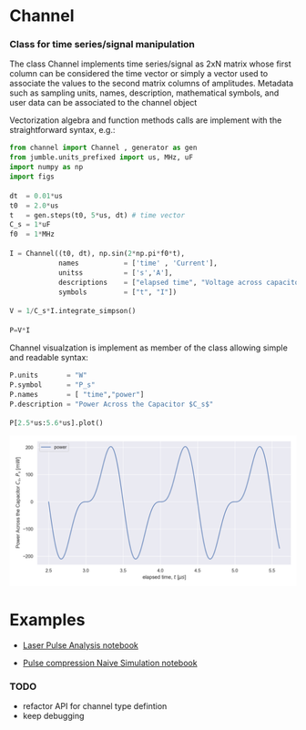 # Channel
### Class for time series/signal manipulation

The class Channel implements time series/signal as 2xN matrix whose first column can be considered the time vector or simply a vector used to associate the values to the second matrix columns of amplitudes.
Metadata such as sampling units, names, description, mathematical symbols, and user data can be associated to the channel object

Vectorization algebra and function methods calls are implement with the straightforward syntax, e.g.:

```python
from channel import Channel , generator as gen
from jumble.units_prefixed import us, MHz, uF
import numpy as np
import figs

dt  = 0.01*us
t0  = 2.0*us
t   = gen.steps(t0, 5*us, dt) # time vector
C_s = 1*uF
f0  = 1*MHz

I = Channel((t0, dt), np.sin(2*np.pi*f0*t),
            names           = ['time' , 'Current'],
            unitss          = ['s','A'],
            descriptions    = ["elapsed time", "Voltage across capacitor $C_s$"],
            symbols         = ["t", "I"])

V = 1/C_s*I.integrate_simpson()

P=V*I
```

Channel visualzation is implement as member of the class allowing simple and readable syntax:

```python
P.units       = "W"
P.symbol      = "P_s"
P.names       = [ "time","power"]
P.description = "Power Across the Capacitor $C_s$"

P[2.5*us:5.6*us].plot()

```

![readme_example](examples/readme_example.png)

# Examples
* [Laser Pulse Analysis notebook](examples/laser_pulse.ipynb)

* [Pulse compression Naive Simulation notebook](examples/pulse_compression.ipynb)


### TODO
* refactor API for channel type defintion
* keep debugging
